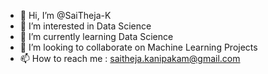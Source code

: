 - 👋 Hi, I’m @SaiTheja-K
- 👀 I’m interested in Data Science
- 🌱 I’m currently learning Data Science
- 💞️ I’m looking to collaborate on Machine Learning Projects
- 📫 How to reach me : saitheja.kanipakam@gmail.com

<!---
SaiTheja-K/SaiTheja-K is a ✨ special ✨ repository because its `README.md` (this file) appears on your GitHub profile.
You can click the Preview link to take a look at your changes.
--->
